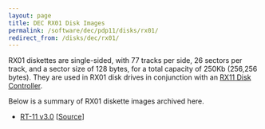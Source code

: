 ```yaml
---
layout: page
title: DEC RX01 Disk Images
permalink: /software/dec/pdp11/disks/rx01/
redirect_from: /disks/dec/rx01/
---
```


RX01 diskettes are single-sided, with 77 tracks per side, 26 sectors per track, and a sector size of 128 bytes,
for a total capacity of 250Kb (256,256 bytes).  They are used in RX01 disk drives in conjunction with an
[RX11 Disk Controller](/machines/pdp11/rx11/).

Below is a summary of RX01 diskette images archived here.

  - [RT-11 v3.0](/software/dec/pdp11/disks/rx01/rt11v3/) [[Source](http://www.headcrashers.org/comp/rx01/)]
